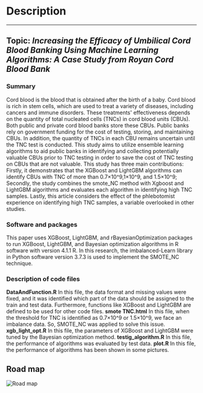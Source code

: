 # Description
---
## Topic: *Increasing the Efficacy of Umbilical Cord Blood Banking Using Machine Learning Algorithms: A Case Study from Royan Cord Blood Bank*
### Summary
Cord blood is the blood that is obtained after the birth of a baby. Cord blood is rich in stem cells, which are used to treat a variety of diseases, including cancers and immune disorders. These treatments' effectiveness depends on the quantity of total nucleated cells (TNCs) in cord blood units (CBUs). Both public and private cord blood banks store these CBUs. Public banks rely on government funding for the cost of testing, storing, and maintaining CBUs. In addition, the quantity of TNCs in each CBU remains uncertain until the TNC test is conducted. This study aims to utilize ensemble learning algorithms to aid public banks in identifying and collecting potentially valuable CBUs prior to TNC testing in order to save the cost of TNC testing on CBUs that are not valuable. This study has three main contributions: Firstly, it demonstrates that the XGBoost and LightGBM algorithms can identify CBUs with TNC of more than 0.7×10^9,1×10^9, and 1.5×10^9; Secondly, the study combines the smote_NC method with Xgboost and LightGBM algorithms and evaluates each algorithm in identifying high TNC samples. Lastly, this article considers the effect of the phlebotomist experience on identifying high TNC samples, a variable overlooked in other studies.
### Software and packages 
This paper uses XGBoost, LightGBM, and rBayesianOptimization packages to run XGBoost, LightGBM, and Bayesian optimization algorithms in R software with version 4.1.1 R. In this research, the imbalanced-Learn library in Python software version 3.7.3 is used to implement the SMOTE_NC technique.
### Description of code files
**DataAndFunction.R**
In this file, the data format and missing values were fixed, and it was identified which part of the data should be assigned to the train and test data. Furthermore, functions like XGBoost and LightGBM are defined to be used for other code files.
**smote TNC.html**
In this file, when the threshold for TNC is identified as 0.7×10^9 or 1.5×10^9, we face an imbalance data. So, SMOTE_NC was applied to solve this issue.
**xgb_light_opt.R**
In this file, the parameters of XGBoost and LightGBM were tuned by the Bayesian optimization method. 
**testig_algorithm.R**
In this file, the performance of algorithms was evaluated by test data.
**plot.R**
In this file, the performance of algorithms has been shown in some pictures.
## Road map
![Road map]([image.jpg](https://github.com/HaghbayanM1374/TNC-Prediction/blob/master/picture/process.jpg))
